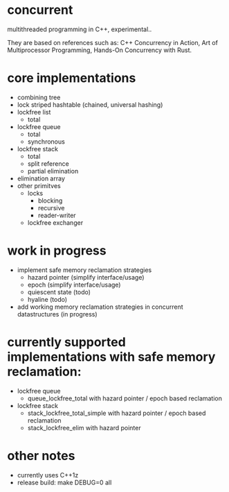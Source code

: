 # concurrent
multithreaded programming in C++, experimental..

They are based on references such as: C++ Concurrency in Action, Art of Multiprocessor Programming, Hands-On Concurrency with Rust.
  
# core implementations
  - combining tree
  - lock striped hashtable (chained, universal hashing)
  - lockfree list
    - total
  - lockfree queue
    - total
    - synchronous
  - lockfree stack
    - total
    - split reference
    - partial elimination
  - elimination array
  - other primitves
    - locks
      - blocking
      - recursive
      - reader-writer
    - lockfree exchanger

# work in progress
  - implement safe memory reclamation strategies
    - hazard pointer (simplify interface/usage)
    - epoch (simplify interface/usage)
	- quiescent state (todo)
	- hyaline (todo)
  - add working memory reclamation strategies in concurrent datastructures (in progress)

# currently supported implementations with safe memory reclamation:
  - lockfree queue
    - queue_lockfree_total with hazard pointer / epoch based reclamation
  - lockfree stack
    - stack_lockfree_total_simple with hazard pointer / epoch based reclamation
    - stack_lockfree_elim with hazard pointer

# other notes
  - currently uses C++1z
  - release build: make DEBUG=0 all
